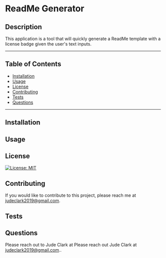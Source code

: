 
    
# ReadMe Generator

## Description
This application is a tool that will quickly generate a ReadMe template with a license badge given the user's text inputs.
***

## Table of Contents

* [Installation](#installation)
* [Usage](#usage)
* [License](#license)
* [Contributing](#contributing)
* [Tests](#tests)
* [Questions](#questions)

***

## Installation


## Usage


## License
[![License: MIT](https://img.shields.io/badge/License-MIT-yellow.svg)](https://opensource.org/licenses/MIT)

## Contributing
If you would like to contribute to this project, please reach me at judeclark2019@gmail.com.

## Tests


## Questions
Please reach out to Jude Clark at Please reach out Jude Clark at judeclark2019@gmail.com..
    
    